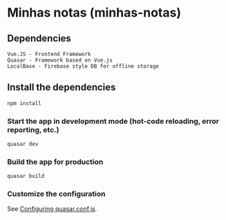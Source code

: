 # Minhas notas (minhas-notas)

## Dependencies

    Vue.JS - Frontend Framework
    Quasar - Framework based on Vue.js
    LocalBase - Firebase style DB for offline storage


## Install the dependencies
```bash
npm install
```

### Start the app in development mode (hot-code reloading, error reporting, etc.)
```bash
quasar dev
```


### Build the app for production
```bash
quasar build
```

### Customize the configuration
See [Configuring quasar.conf.js](https://quasar.dev/quasar-cli/quasar-conf-js).
